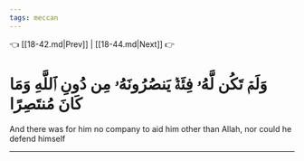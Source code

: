 ```yaml
---
tags: meccan
---
```


👈 [[18-42.md|Prev]] | [[18-44.md|Next]] 👉

# وَلَمۡ تَكُن لَّهُۥ فِئَةٞ يَنصُرُونَهُۥ مِن دُونِ ٱللَّهِ وَمَا كَانَ مُنتَصِرًا

And there was for him no company to aid him other than Allah, nor could he defend himself

---

